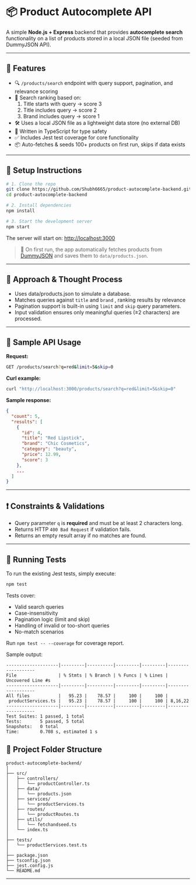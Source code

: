 # 📦 Product Autocomplete API

A simple **Node.js + Express** backend that provides **autocomplete search** functionality on a list of products stored in a local JSON file (seeded from DummyJSON API).

---

## 🚀 Features

- 🔍 `/products/search` endpoint with query support, pagination, and relevance scoring  
- 🧠 Search ranking based on:  
  1. Title starts with query → score 3  
  2. Title includes query → score 2  
  3. Brand includes query → score 1  
- 🛠 Uses a local JSON file as a lightweight data store (no external DB)  
- 📄 Written in TypeScript for type safety  
- ✅ Includes Jest test coverage for core functionality  
- 📦 Auto-fetches & seeds 100+ products on first run, skips if data exists  

---

## 🧪 Setup Instructions

```bash
# 1. Clone the repo
git clone https://github.com/Shubh6665/product-autocomplete-backend.git
cd product-autocomplete-backend

# 2. Install dependencies
npm install

# 3. Start the development server
npm start
````

The server will start on: [http://localhost:3000](http://localhost:3000)

> 📝 On first run, the app automatically fetches products from [DummyJSON](https://dummyjson.com/products) and saves them to `data/products.json`.

---

## 🧠 Approach & Thought Process

* Uses data/products.json to simulate a database.
* Matches queries against `title` and `brand` , ranking results by relevance
* Pagination support is built-in using `limit` and `skip` query parameters.
* Input validation ensures only meaningful queries (≥2 characters) are processed.

---

## 🔬 Sample API Usage

**Request:**

```bash
GET /products/search?q=red&limit=5&skip=0
```

**Curl example:**

```bash
curl "http://localhost:3000/products/search?q=red&limit=5&skip=0"
```

**Sample response:**

```json
{
  "count": 5,
  "results": [
    {
      "id": 4,
      "title": "Red Lipstick",
      "brand": "Chic Cosmetics",
      "category": "beauty",
      "price": 12.99,
      "score": 3
    },
    ...
  ]
}
```

---

## ❗ Constraints & Validations

* Query parameter `q` is **required** and must be at least 2 characters long.
* Returns HTTP `400 Bad Request` if validation fails.
* Returns an empty result array if no matches are found.

---

## 🧪 Running Tests

To run the existing Jest tests, simply execute:

```bash
npm test
```

Tests cover:

* Valid search queries
* Case-insensitivity
* Pagination logic (limit and skip)
* Handling of invalid or too-short queries
* No-match scenarios

Run `npm test -- --coverage` for coverage report.

Sample output:

```
--------------------|---------|----------|---------|---------|-------------------
File                | % Stmts | % Branch | % Funcs | % Lines | Uncovered Line #s 
--------------------|---------|----------|---------|---------|-------------------
All files           |   95.23 |    78.57 |     100 |     100 |                   
 productServices.ts |   95.23 |    78.57 |     100 |     100 | 8,16,22           
--------------------|---------|----------|---------|---------|-------------------
Test Suites: 1 passed, 1 total
Tests:       5 passed, 5 total
Snapshots:   0 total
Time:        0.708 s, estimated 1 s
```

## 📁 Project Folder Structure

```
product-autocomplete-backend/
│ 
├── src/
│   ├── controllers/
│   │   └── productController.ts
│   ├── data/
│   │   └── products.json 
│   ├── services/
│   │   └── productServices.ts    
│   ├── routes/
│   │   └── productRoutes.ts
│   ├── utils/
│   │   └── fetchandseed.ts                
│   └── index.ts                  
│
├── tests/
│   └── productServices.test.ts  
│
├── package.json
├── tsconfig.json
├── jest.config.js
└── README.md
```

---






